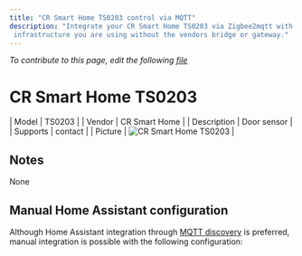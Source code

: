 ```yaml
---
title: "CR Smart Home TS0203 control via MQTT"
description: "Integrate your CR Smart Home TS0203 via Zigbee2mqtt with whatever smart home
 infrastructure you are using without the vendors bridge or gateway."
---
```


*To contribute to this page, edit the following
[file](https://github.com/Koenkk/zigbee2mqtt.io/blob/master/docs/devices/TS0203.md)*

# CR Smart Home TS0203

| Model | TS0203  |
| Vendor  | CR Smart Home  |
| Description | Door sensor |
| Supports | contact |
| Picture | ![CR Smart Home TS0203](./assets/devices/TS0203.jpg) |

## Notes

None

## Manual Home Assistant configuration
Although Home Assistant integration through [MQTT discovery](../integration/home_assistant) is preferred,
manual integration is possible with the following configuration:
